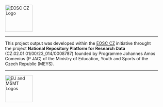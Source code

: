 <p align="left">
  <img src="https://webcentrum.muni.cz/media/3831863/seda_eosc.png" alt="EOSC CZ Logo" height="90">
</p>

---
This project output was developed within the [EOSC CZ](https://www.eosc.cz/projekty/narodni-podpora-pro-eosc) initiative throught the project **National Repository Platform for Research Data** (CZ.02.01.01/00/23_014/0008787) founded by Programme Johannes Amos Comenius (P JAC) of the Ministry of Education, Youth and Sports of the Czech Republic (MEYS).

---

<p align="left">
  <img src="https://webcentrum.muni.cz/media/3832168/seda_eu-msmt_eng.png" alt="EU and MŠMT Logos" height="90">
</p>
